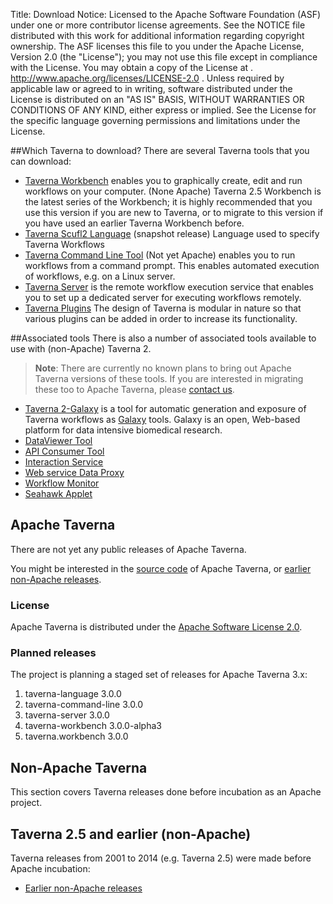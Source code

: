Title:     Download
Notice:    Licensed to the Apache Software Foundation (ASF) under one
           or more contributor license agreements.  See the NOTICE file
           distributed with this work for additional information
           regarding copyright ownership.  The ASF licenses this file
           to you under the Apache License, Version 2.0 (the
           "License"); you may not use this file except in compliance
           with the License.  You may obtain a copy of the License at
           .
             http://www.apache.org/licenses/LICENSE-2.0
           .
           Unless required by applicable law or agreed to in writing,
           software distributed under the License is distributed on an
           "AS IS" BASIS, WITHOUT WARRANTIES OR CONDITIONS OF ANY
           KIND, either express or implied.  See the License for the
           specific language governing permissions and limitations
           under the License.

##Which Taverna to download?
There are several Taverna tools that you can download:

 - [Taverna Workbench](/download/workbench) enables you to graphically create, edit and 
     run workflows on your computer. 
     (None Apache) Taverna 2.5 Workbench is the latest series of the Workbench; 
     it is highly recommended that you use this version if you are new to Taverna, 
     or to migrate to this version if you have used an earlier Taverna Workbench before.
 - [Taverna Scufl2 Language](/download/scufl2) (snapshot release) Language used to specify 
     Taverna Workflows
 - [Taverna Command Line Tool](/download/command-line-tool) (Not yet Apache) enables you to run
     workflows from a command prompt. 
     This enables automated execution of workflows, e.g. on a Linux server.
 - [Taverna Server](/download/server) is the remote workflow execution service that enables you 
      to set up a dedicated server for executing workflows remotely.
 - [Taverna Plugins](/documentation/plugins) The design of Taverna is modular in nature so that 
      various plugins can be added in order to increase its functionality.

##Associated tools
There is also a number of associated tools available to use with (non-Apache) Taverna 2. 

> **Note**: There are currently no known plans to bring out Apache Taverna
> versions of these tools. If you are interested in migrating these too
> to Apache Taverna, please [contact us](/community).

 - [Taverna 2-Galaxy](http://www.taverna.org.uk/download/taverna-galaxy/) is a tool for automatic generation and exposure of 
   Taverna workflows as [Galaxy](http://galaxy.psu.edu/) tools. 
   Galaxy is an open, Web-based platform for data intensive biomedical research.
 - [DataViewer Tool](http://www.taverna.org.uk/download/associated-tools/dataviewer-tool/)
 - [API Consumer Tool](http://www.taverna.org.uk/download/associated-tools/api-consumer-tool)
 - [Interaction Service](http://dev.mygrid.org.uk/wiki/display/taverna/Interaction+service)
 - [Web service Data Proxy](http://www.taverna.org.uk/download/associated-tools/webservice-data-proxy)
 - [Workflow Monitor](http://www.taverna.org.uk/download/associated-tools/workflow-monitor)
 - [Seahawk Applet](http://www.taverna.org.uk/download/associated-tools/seahawk-applet/)

## Apache Taverna

There are not yet any public releases of Apache Taverna.

You might be interested in the [source code](/download/code) of Apache Taverna, or 
   [earlier non-Apache releases](pre-apache).

### License

Apache Taverna is distributed under the [Apache Software License 2.0](http://www.apache.org/licenses/LICENSE-2.0).

### Planned releases

The project is planning a staged set of releases for Apache Taverna 3.x:

 1. taverna-language 3.0.0
 2. taverna-command-line 3.0.0
 3. taverna-server 3.0.0
 4. taverna-workbench 3.0.0-alpha3
 5. taverna.workbench 3.0.0

## Non-Apache Taverna

This section covers Taverna releases done before incubation as an Apache project.

## Taverna 2.5 and earlier (non-Apache)

Taverna releases from 2001 to 2014 (e.g. Taverna 2.5) were made before Apache incubation: 

 - [Earlier non-Apache releases](/download/pre-apache)

